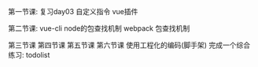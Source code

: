 第一节课:
    复习day03
    自定义指令
    vue插件

第二节课:
    vue-cli
    node的包查找机制
    webpack 包查找机制

第三节课
第四节课
第五节课
第六节课
    使用工程化的编码(脚手架) 完成一个综合练习: todolist




